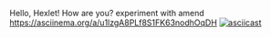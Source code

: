 Hello, Hexlet! How are you?
experiment with amend
https://asciinema.org/a/u1lzgA8PLf8S1FK63nodhOqDH
[![asciicast](https://asciinema.org/a/u1lzgA8PLf8S1FK63nodhOqDH.svg)](https://asciinema.org/a/u1lzgA8PLf8S1FK63nodhOqDH)
